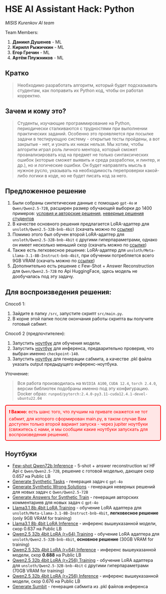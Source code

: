 # HSE AI Assistant Hack: Python

*MISIS Kurenkov AI team*

Team Members:
1) **Даниил Душенев** - ML
2) **Кирилл Рыжичкин** - ML
3) **Егор Гречин** - ML
5) **Артём Плужников** - ML
 
## Кратко

> Необходимо разработать алгоритм, который будет подсказывать студентам, как поправить их Python код, чтобы он работал корректно.

## Зачем и кому это?

> Студенты, изучающие программирование на Python, периодически сталкиваются с трудностями при выполнении практических заданий. Особенно это проявляется при посылке задачи в тестирующую систему - открытые тесты пройдены, а вот закрытые - нет, и узнать их никак нельзя. Мы хотим, чтобы алгоритм играл роль личного ментора, который сможет проанализировать код на предмет не только синтаксических ошибок (которые сможет выявить и среда разработки, и линтер, и др.), но и логические ошибки. Он будет направлять мысль в нужное русло, указывать на необходимость перепроверки какой-либо логики в коде, но не будет писать код за него.

## Предложенное решение

1. Были собраны синтетические данные с помощью `gpt-4o` и  `Qwen/Qwen2.5-72B`, расширен размер обучающей выборки до 1400 примеров: [условия и авторские решения](data/train_generated.csv), [неверные решения студентов](data/NEW_hints_synth_total.pkl)
2. В качестве основного решения предлагается LoRA-адаптер для `unsloth/Qwen2.5-32B-bnb-4bit` (скачать можно по [ссылке](https://huggingface.co/lightsource/final-lora-qwen32b))
3. Помимо этого был обучен второй LoRA-адаптер для `unsloth/Qwen2.5-32B-bnb-4bit` с другими гиперпараметрами, однако он имеет несколько меньший скор (скачать можно по [ссылке](https://huggingface.co/lightsource/qwen32b-4bit-lora-newsynth-newparams-81steps))
4. Также есть легковесное решение: LoRA-адаптер для `unsloth/Meta-Llama-3.1-8B-Instruct-bnb-4bit`, при обучении потребляется всего 9GB VRAM (скачать можно по [ссылке](https://huggingface.co/lightsource/lora-synth-8b-llama))
5. Дополнительно есть решение с Few-Shot + Answer Reconstruction для `Qwen/Qwen2.5-72B` по Api HuggingFace, здесь модель не дообучалась под эту задачу.

## Для воспроизведения решения: 

Cпособ 1:
1. Зайдите в папку `/src`, запустите скрипт `src/main.py`.
2. В корне этой папке после окончания работы скрипта вы получите готовый сабмит.

Cпособ 2 (предпочтителен):
1. Запустить [ноутбук](notebooks/6.%20Qwen2.5%2032b%204bit%20LoRA%20(r%3D64)%20Training.ipynb) для обучения модели.
2. Запустить [ноутбук](notebooks/7.%20Qwen2.5%2032b%204bit%20LoRA%20(r%3D64)%20Inference.ipynb) для инференса, предварительно проверив, что выбран именно `checkpoint-140`.
3. Запустить [ноутбук](notebooks/10.%20Generate%20Sumbit.ipynb) для генерации сабмита, а качестве .pkl файла указать output предыдущего инференс-ноутбука.

Уточнение:

> Вся работа производилась на `NVIDIA A100`, `CUDA 12.4`, `torch 2.4.0`, версии библиотек подобраны именно под эту конфигурацию. Docker образ: `runpod/pytorch:2.4.0-py3.11-cuda12.4.1-devel-ubuntu22.04`

<div style="border: 2px solid red; padding: 10px; background-color: #ffe6e6; color: red; border-radius: 5px;">
  <strong>❗ Важно:</strong> есть шанс того, что лучшим на привате окажется не тот сабмит, для которого сформирован main.py, в таком случае Вам доступен только второй вариант запуска - через jupiter ноутбуки (свяжитесь с нами, и мы сообщим какие ноутбуки запускать для воспроизведения решения).
</div>

## Ноутбуки

- [Few-shot Qwen72b Inference](notebooks/0.%20Few-shot%20Qwen72b%20Inference.ipynb) - 5-shot + answer reconstruction w/ HF Api с `Qwen/Qwen2.5-72B`, решение с готовой моделью, дающее скор 0.657 на Public LB
- [Generate Synthetic Tasks](notebooks/1.%20Generate%20Synthetic%20Tasks.ipynb) - генерация задач с `gpt-4o`
- [Generate Synthetic Wrong Solutions](notebooks/2.%20Generate%20Synthetic%20Wrong%20Solutions.ipynb) - генерация неверных решений для новых задач с `Qwen/Qwen2.5-72B`
- [Generate Answers for Synthetic Train](notebooks/3.%20Generate%20Answers%20for%20Synthetic%20Train.ipynb) - генерация авторских комментариев для новых задач с `gpt-4o`
- [Llama3.1 8b 4bit LoRA Training](notebooks/4.%20Llama3.1%208b%204bit%20LoRA%20Training.ipynb) - обучение LoRA адаптера для `unsloth/Meta-Llama-3.1-8B-Instruct-bnb-4bit`, __легковесное решение__ (only 9GB VRAM for training)
- [Llama3.1 8b 4bit LoRA Inference](notebooks/5.%20Llama3.1%208b%204bit%20LoRA%20Inference.ipynb) - инференс вышеуказанной модели, скор 0.637 на Public LB
- [Qwen2.5 32b 4bit LoRA (r=64) Training](notebooks/6.%20Qwen2.5%2032b%204bit%20LoRA%20(r%3D64)%20Training.ipynb) - обучение LoRA адаптера для `unsloth/Qwen2.5-32B-bnb-4bit`, __основное решение__ (30GB VRAM for training)
- [Qwen2.5 32b 4bit LoRA (r=64) Inference](notebooks/7.%20Qwen2.5%2032b%204bit%20LoRA%20(r%3D64)%20Inference.ipynb) - инференс вышеуказанной модели, скор **0.688** на Public LB
- [Qwen2.5 32b 4bit LoRA (r=256) Training](notebooks/8.%20Qwen2.5%2032b%204bit%20LoRA%20(r%3D256)%20Training.ipynb) - обучение LoRA адаптера для `unsloth/Qwen2.5-32B-bnb-4bit` с другими гиперпараметрами (70GB VRAM for training)
- [Qwen2.5 32b 4bit LoRA (r=256) Inference](notebooks/9.%20Qwen2.5%2032b%204bit%20LoRA%20(r%3D256)%20Inference.ipynb) - инференс вышеуказанной модели, скор 0.676 на Public LB
- [Generate Sumbit](notebooks/10.%20Generate%20Sumbit.ipynb) - генерация сабмита из .pkl файлов инференса
